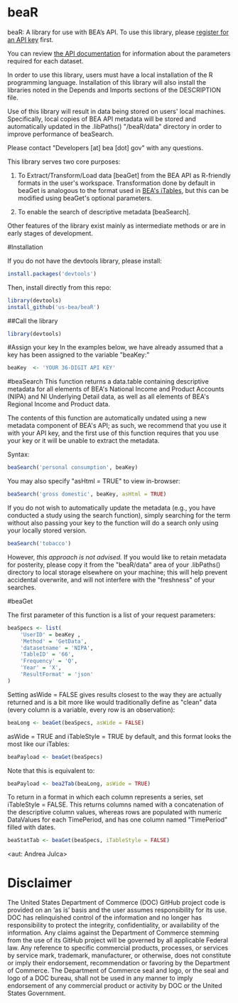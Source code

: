 # beaR
beaR: A library for use with BEA’s API.
To use this library, please [register for an API key](http://www.bea.gov/API/signup/index.cfm) first.

You can review [the API documentation](http://www.bea.gov/API/bea_web_service_api_user_guide.htm) for information about the parameters required for each dataset.

In order to use this library, users must have a local installation of the R programming language. Installation of this library will also install the libraries noted in the Depends and Imports sections of the DESCRIPTION file. 

Use of this library will result in data being stored on users' local machines. Specifically, local copies of BEA API metadata will be stored and automatically updated in the .libPaths() "/beaR/data" directory in order to improve performance of beaSearch.

Please contact "Developers [at] bea [dot] gov" with any questions.

This library serves two core purposes:

1.	To Extract/Transform/Load data [beaGet] from the BEA API as R-friendly formats in the user's workspace. Transformation done by default in beaGet is analogous to the format used in [BEA's iTables](http://www.bea.gov/itable/index.cfm), but this can be modified using beaGet's optional parameters.

2.	To enable the search of descriptive metadata [beaSearch].

Other features of the library exist mainly as intermediate methods or are in early stages of development.

#Installation

If you do not have the devtools library, please install:
```r
install.packages('devtools')
```

Then, install directly from this repo:
```r
library(devtools)
install_github('us-bea/beaR')
```

##Call the library
```r
library(devtools)
```

#Assign your key
In the examples below, we have already assumed that a key has been assigned to the variable "beaKey:"
```r
beaKey 	<- 'YOUR 36-DIGIT API KEY'
```
#beaSearch
This function returns a data.table containing descriptive metadata for all elements of BEA's National Income and Product Accounts (NIPA) and NI Underlying Detail data, as well as all elements of BEA's Regional Income and Product data.

The contents of this function are automatically undated using a new metadata component of BEA's API; as such, we recommend that you use it with your API key, and the first use of this function requires that you use your key or it will be unable to extract the metadata.

Syntax:
```r
beaSearch('personal consumption', beaKey)
```

You may also specify "asHtml = TRUE" to view in-browser:
```r
beaSearch('gross domestic', beaKey, asHtml = TRUE)
```

If you do not wish to automatically update the metadata (e.g., you have conducted a study using the search function), simply searching for the term without also passing your key to the function will do a search only using your locally stored version.

```r
beaSearch('tobacco')
```
However, *this approach is not advised.* If you would like to retain metadata for posterity, please copy it from the "beaR/data" area of your .libPaths() directory to local storage elsewhere on your machine; this will help prevent accidental overwrite, and will not interfere with the "freshness" of your searches.

#beaGet

The first parameter of this function is a list of your request parameters:
```r
beaSpecs <- list(
	'UserID' = beaKey ,
	'Method' = 'GetData',
	'datasetname' = 'NIPA',
	'TableID' = '66',
	'Frequency' = 'Q',
	'Year' = 'X',
	'ResultFormat' = 'json'
)
```

Setting asWide = FALSE gives results closest to the way they are actually returned and is a bit more like would traditionally define as "clean" data (every column is a variable, every row is an observation):
```r
beaLong <- beaGet(beaSpecs, asWide = FALSE)
```

asWide = TRUE and iTableStyle = TRUE by default, and this format looks the most like our iTables:
```r
beaPayload <- beaGet(beaSpecs)
```

Note that this is equivalent to:
```r
beaPayload <- bea2Tab(beaLong, asWide = TRUE)
```


To return in a format in which each column represents a series, set iTableStyle = FALSE.
This returns columns named with a concatenation of the descriptive column values, whereas rows are populated with numeric DataValues for each TimePeriod, and has one column named "TimePeriod" filled with dates.  
```r
beaStatTab <- beaGet(beaSpecs, iTableStyle = FALSE)
```
<aut: Andrea Julca>

# Disclaimer
The United States Department of Commerce (DOC) GitHub project code is provided on an ‘as is’ basis and the user assumes responsibility for its use. DOC has relinquished control of the information and no longer has responsibility to protect the integrity, confidentiality, or availability of the information. Any claims against the Department of Commerce stemming from the use of its GitHub project will be governed by all applicable Federal law. Any reference to specific commercial products, processes, or services by service mark, trademark, manufacturer, or otherwise, does not constitute or imply their endorsement, recommendation or favoring by the Department of Commerce. The Department of Commerce seal and logo, or the seal and logo of a DOC bureau, shall not be used in any manner to imply endorsement of any commercial product or activity by DOC or the United States Government.
